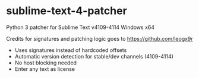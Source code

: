 # sublime-text-4-patcher
Python 3 patcher for Sublime Text v4109-4114 Windows x64

Credits for signatures and patching logic goes to https://github.com/leogx9r

- Uses signatures instead of hardcoded offsets
- Automatic version detection for stable/dev channels (4109-4114)
- No host blocking needed
- Enter any text as license
